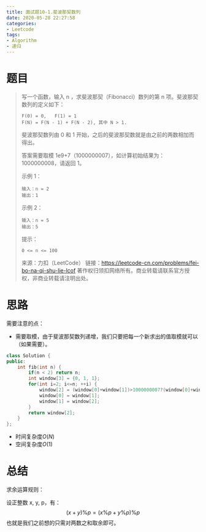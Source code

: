 ```yaml
---
title: 面试题10-1.斐波那契数列
date: 2020-05-28 22:27:58
categories:
- Leetcode
tags:
- Algorithm
- 递归
---
```


# 题目

> 写一个函数，输入 n ，求斐波那契（Fibonacci）数列的第 n 项。斐波那契数列的定义如下：
>
> ```
> F(0) = 0,   F(1) = 1
> F(N) = F(N - 1) + F(N - 2), 其中 N > 1.
> ```
>
>
> 斐波那契数列由 0 和 1 开始，之后的斐波那契数就是由之前的两数相加而得出。
>
> 答案需要取模 1e9+7（1000000007），如计算初始结果为：1000000008，请返回 1。
>
>  
>
> 示例 1：
>
> ```
> 输入：n = 2
> 输出：1
> ```
>
>
> 示例 2：
>
> ```
> 输入：n = 5
> 输出：5
> ```
>
>
> 提示：
>
> `0 <= n <= 100`
>
> 来源：力扣（LeetCode）
> 链接：https://leetcode-cn.com/problems/fei-bo-na-qi-shu-lie-lcof
> 著作权归领扣网络所有。商业转载请联系官方授权，非商业转载请注明出处。

# 思路

需要注意的点：

- 需要取模，由于斐波那契数列递增，我们只要把每一个新求出的值取模就可以（如果需要）。

```c++
class Solution {
public:
    int fib(int n) {
        if(n < 2) return n;
        int window[3] = {0, 1, 1};
        for(int i=2; i<=n; ++i) {
            window[2] = (window[0]+window[1])>1000000007?(window[0]+window[1])%1000000007:(window[0]+window[1]);   
            window[0] = window[1];
            window[1] = window[2];                    
        }
        return window[2];
    }
};
```

- 时间复杂度$O(N)$
- 空间复杂度$O(1)$

# 总结

求余运算规则：

设正整数 x, y, p，有：
$$
(x+y)\%p=(x\%p+y\%p)\%p
$$
也就是我们之前想的只需对两数之和取余即可。